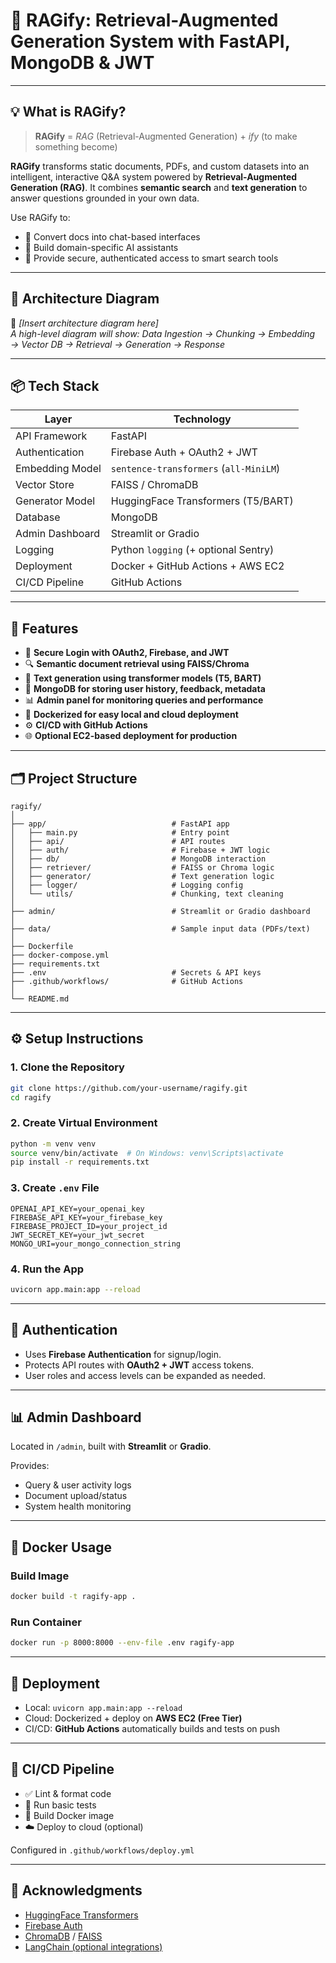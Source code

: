 # 🤖 RAGify: Retrieval-Augmented Generation System with FastAPI, MongoDB & JWT

---

## 💡 What is RAGify?

> **RAGify** = *RAG* (Retrieval-Augmented Generation) + *ify* (to make something become)

**RAGify** transforms static documents, PDFs, and custom datasets into an intelligent, interactive Q&A system powered by **Retrieval-Augmented Generation (RAG)**. It combines **semantic search** and **text generation** to answer questions grounded in your own data.

Use RAGify to:
- 📄 Convert docs into chat-based interfaces
- 🧠 Build domain-specific AI assistants
- 🔐 Provide secure, authenticated access to smart search tools

---

## 📐 Architecture Diagram

📌 _[Insert architecture diagram here]_  
_A high-level diagram will show: Data Ingestion → Chunking → Embedding → Vector DB → Retrieval → Generation → Response_

---

## 📦 Tech Stack

| Layer               | Technology                             |
|---------------------|-----------------------------------------|
| API Framework       | FastAPI                                 |
| Authentication      | Firebase Auth + OAuth2 + JWT            |
| Embedding Model     | `sentence-transformers` (`all-MiniLM`)  |
| Vector Store        | FAISS / ChromaDB                        |
| Generator Model     | HuggingFace Transformers (T5/BART)      |
| Database            | MongoDB                                 |
| Admin Dashboard     | Streamlit or Gradio                     |
| Logging             | Python `logging` (+ optional Sentry)    |
| Deployment          | Docker + GitHub Actions + AWS EC2       |
| CI/CD Pipeline      | GitHub Actions                          |

---

## 🚀 Features

- 🔐 **Secure Login with OAuth2, Firebase, and JWT**
- 🔍 **Semantic document retrieval using FAISS/Chroma**
- 🧠 **Text generation using transformer models (T5, BART)**
- 💾 **MongoDB for storing user history, feedback, metadata**
- 📊 **Admin panel for monitoring queries and performance**
- 🐳 **Dockerized for easy local and cloud deployment**
- ⚙️ **CI/CD with GitHub Actions**
- 🌐 **Optional EC2-based deployment for production**

---

## 🗂️ Project Structure

```
ragify/
│
├── app/                            # FastAPI app
│   ├── main.py                     # Entry point
│   ├── api/                        # API routes
│   ├── auth/                       # Firebase + JWT logic
│   ├── db/                         # MongoDB interaction
│   ├── retriever/                  # FAISS or Chroma logic
│   ├── generator/                  # Text generation logic
│   ├── logger/                     # Logging config
│   └── utils/                      # Chunking, text cleaning
│
├── admin/                          # Streamlit or Gradio dashboard
│
├── data/                           # Sample input data (PDFs/text)
│
├── Dockerfile
├── docker-compose.yml
├── requirements.txt
├── .env                            # Secrets & API keys
├── .github/workflows/              # GitHub Actions
│
└── README.md
```

---

## ⚙️ Setup Instructions

### 1. Clone the Repository

```bash
git clone https://github.com/your-username/ragify.git
cd ragify
```

### 2. Create Virtual Environment

```bash
python -m venv venv
source venv/bin/activate  # On Windows: venv\Scripts\activate
pip install -r requirements.txt
```

### 3. Create `.env` File

```env
OPENAI_API_KEY=your_openai_key
FIREBASE_API_KEY=your_firebase_key
FIREBASE_PROJECT_ID=your_project_id
JWT_SECRET_KEY=your_jwt_secret
MONGO_URI=your_mongo_connection_string
```

### 4. Run the App

```bash
uvicorn app.main:app --reload
```

---

## 🔐 Authentication

- Uses **Firebase Authentication** for signup/login.
- Protects API routes with **OAuth2 + JWT** access tokens.
- User roles and access levels can be expanded as needed.

---

## 📊 Admin Dashboard

Located in `/admin`, built with **Streamlit** or **Gradio**.

Provides:
- Query & user activity logs
- Document upload/status
- System health monitoring

---

## 🐳 Docker Usage

### Build Image

```bash
docker build -t ragify-app .
```

### Run Container

```bash
docker run -p 8000:8000 --env-file .env ragify-app
```

---

## 🚀 Deployment

- Local: `uvicorn app.main:app --reload`
- Cloud: Dockerized + deploy on **AWS EC2 (Free Tier)**  
- CI/CD: **GitHub Actions** automatically builds and tests on push

---

## 🔁 CI/CD Pipeline

- ✅ Lint & format code
- 🧪 Run basic tests
- 🐳 Build Docker image
- ☁️ Deploy to cloud (optional)

Configured in `.github/workflows/deploy.yml`

---

## 🙌 Acknowledgments

- [HuggingFace Transformers](https://huggingface.co/)
- [Firebase Auth](https://firebase.google.com/)
- [ChromaDB](https://www.trychroma.com/) / [FAISS](https://github.com/facebookresearch/faiss)
- [LangChain (optional integrations)](https://www.langchain.com/)